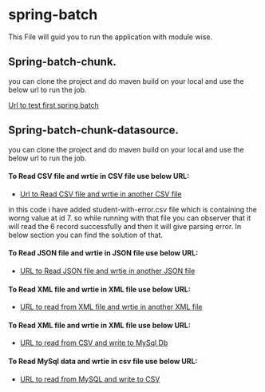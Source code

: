 # spring-batch
This File will guid you to run the application with module wise.
## Spring-batch-chunk.
you can clone the project and do maven build on your local and use the below url to run the job.

  [Url to test first spring batch](http://localhost:8080/api/job/start/myChunkjob)

## Spring-batch-chunk-datasource.
you can clone the project and do maven build on your local and use the below url to run the job.
#### To Read CSV file and wrtie in CSV file use below URL:
 
  - [Url to Read CSV file and wrtie in another CSV file](http://localhost:8080/api/job/start/csv/csvChunkjob)

in this code i have added student-with-error.csv file which is containing the worng value at id 7. so while running with that file you can observer that it will read the 6 record successfully and then it will give parsing error. In below section you can find the solution of that.
    
#### To Read JSON file and wrtie in JSON file use below URL:

  - [URL to Read JSON file and wrtie in another JSON file](http://localhost:8080/api/job/start/json/jsonChunkjob)

   
#### To Read XML file and wrtie in XML file use below URL:

  - [URL to read from XML file and wrtie in another XML file ](http://localhost:8080/api/job/start/xml/xmlChunkjob)
   

#### To Read XML file and wrtie in XML file use below URL:

  - [URL to read from CSV and write to MySql Db ](http://localhost:8080/api/job/start/csv_to_jdbc/csvToJdbcChunkjob)

 
#### To Read MySql data and wrtie in csv file use below URL:

  - [URL to read from MySQL and write to CSV ](http://localhost:8080/api/job/start/jdbc_to_csv/JdbcToCsvChunkjob)
